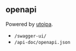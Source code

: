 ## openapi

Powered by [utoipa](https://github.com/juhaku/utoipa).

* `/swagger-ui/`
* `/api-doc/openapi.json`
